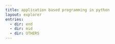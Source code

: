 ```yaml
---
title: application based programming in python
layout: explorer
entries:
  - dir: end
  - dir: mid
  - dir: OTHERS
---
```

